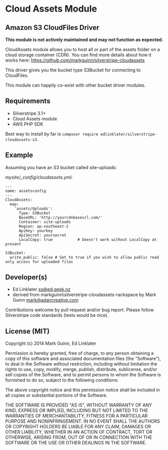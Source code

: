 Cloud Assets Module
===================
Amazon S3 CloudFiles Driver
---------------------------

**This module is not actively maintained and may not function as expected.**

CloudAssets module allows you to host all or part of the assets folder on a cloud storage container (CDN).
You can find more details about how it works here: <https://github.com/markguinn/silverstripe-cloudassets>

This driver gives you the bucket type S3Bucket for connecting to CloudFiles.

This module can happily co-exist with other bucket driver modules.


Requirements
------------
- Silverstripe 3.1+
- Cloud Assets module
- AWS PHP SDK

Best way to install by far is `composer require edlinklater/silverstripe-cloudassets-s3`.


Example
-------
Assuming you have an S3 bucket called site-uploads:

*mysite/_config/cloudassets.yml:*
```
---
name: assetsconfig
---
CloudAssets:
  map:
    'assets/Uploads':
      Type: S3Bucket
      BaseURL: 'http://yourcdnbaseurl.com/'
      Container: site-uploads
      Region: ap-southeast-2
      ApiKey: yourkey
      ApiSecret: yoursecret
      LocalCopy: true           # Doesn't work without LocalCopy at present
      
S3Bucket:
  write_public: false # Set to true if you wish to allow public read only access for uploaded files
```


Developer(s)
------------
- Ed Linklater <ss@ed.geek.nz>
- derived from markguinn\silverstripe-cloudassets-rackspace by Mark Guinn <mark@adaircreative.com>

Contributions welcome by pull request and/or bug report.
Please follow Silverstripe code standards (tests would be nice).


License (MIT)
-------------
Copyright (c) 2014 Mark Guinn, Ed Linklater

Permission is hereby granted, free of charge, to any person obtaining a copy of
this software and associated documentation files (the "Software"), to deal in
the Software without restriction, including without limitation the rights to use,
copy, modify, merge, publish, distribute, sublicense, and/or sell copies of the
Software, and to permit persons to whom the Software is furnished to do so, subject
to the following conditions:

The above copyright notice and this permission notice shall be included in all copies
or substantial portions of the Software.

THE SOFTWARE IS PROVIDED "AS IS", WITHOUT WARRANTY OF ANY KIND, EXPRESS OR IMPLIED,
INCLUDING BUT NOT LIMITED TO THE WARRANTIES OF MERCHANTABILITY, FITNESS FOR A PARTICULAR
PURPOSE AND NONINFRINGEMENT. IN NO EVENT SHALL THE AUTHORS OR COPYRIGHT HOLDERS BE LIABLE
FOR ANY CLAIM, DAMAGES OR OTHER LIABILITY, WHETHER IN AN ACTION OF CONTRACT, TORT OR
OTHERWISE, ARISING FROM, OUT OF OR IN CONNECTION WITH THE SOFTWARE OR THE USE OR OTHER
DEALINGS IN THE SOFTWARE.
